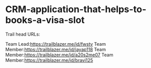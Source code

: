 # CRM-application-that-helps-to-books-a-visa-slot

Trail head URLs:

Team Lead:https://trailblazer.me/id/fwstv
Team Member:https://trailblazer.me/id/jayap118
Team Member:https://trailblazer.me/id/a20s2me07
Team Member:https://trailblazer.me/id/bravi125
